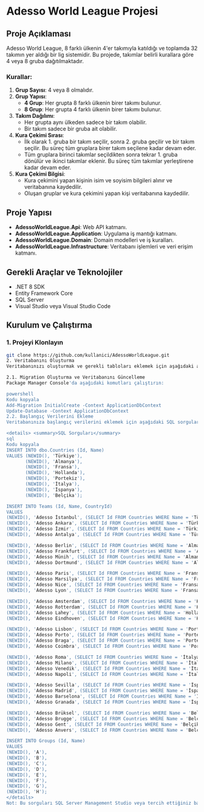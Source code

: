 # Adesso World League Projesi

## Proje Açıklaması
Adesso World League, 8 farklı ülkenin 4'er takımıyla katıldığı ve toplamda 32 takımın yer aldığı bir lig sistemidir. Bu projede, takımlar belirli kurallara göre 4 veya 8 gruba dağıtılmaktadır.

### Kurallar:
1. **Grup Sayısı**: 4 veya 8 olmalıdır.
2. **Grup Yapısı**:
    - **4 Grup**: Her grupta 8 farklı ülkenin birer takımı bulunur.
    - **8 Grup**: Her grupta 4 farklı ülkenin birer takımı bulunur.
3. **Takım Dağılımı**:
    - Her grupta aynı ülkeden sadece bir takım olabilir.
    - Bir takım sadece bir gruba ait olabilir.
4. **Kura Çekimi Sırası**:
    - İlk olarak 1. gruba bir takım seçilir, sonra 2. gruba geçilir ve bir takım seçilir. Bu süreç tüm gruplara birer takım seçilene kadar devam eder.
    - Tüm gruplara birinci takımlar seçildikten sonra tekrar 1. gruba dönülür ve ikinci takımlar eklenir. Bu süreç tüm takımlar yerleştirene kadar devam eder.
5. **Kura Çekimi Bilgisi**:
    - Kura çekimini yapan kişinin isim ve soyisim bilgileri alınır ve veritabanına kaydedilir.
    - Oluşan gruplar ve kura çekimini yapan kişi veritabanına kaydedilir.

## Proje Yapısı
- **AdessoWorldLeague.Api**: Web API katmanı.
- **AdessoWorldLeague.Application**: Uygulama iş mantığı katmanı.
- **AdessoWorldLeague.Domain**: Domain modelleri ve iş kuralları.
- **AdessoWorldLeague.Infrastructure**: Veritabanı işlemleri ve veri erişim katmanı.

## Gerekli Araçlar ve Teknolojiler
- .NET 8 SDK
- Entity Framework Core
- SQL Server
- Visual Studio veya Visual Studio Code

## Kurulum ve Çalıştırma

### 1. Projeyi Klonlayın
```bash
git clone https://github.com/kullanici/AdessoWorldLeague.git
2. Veritabanını Oluşturma
Veritabanınızı oluşturmak ve gerekli tabloları eklemek için aşağıdaki adımları izleyin.

2.1. Migration Oluşturma ve Veritabanını Güncelleme
Package Manager Console'da aşağıdaki komutları çalıştırın:

powershell
Kodu kopyala
Add-Migration InitialCreate -Context ApplicationDbContext
Update-Database -Context ApplicationDbContext
2.2. Başlangıç Verilerini Ekleme
Veritabanınıza başlangıç verilerini eklemek için aşağıdaki SQL sorgularını çalıştırın:

<details> <summary>SQL Sorguları</summary>
sql
Kodu kopyala
INSERT INTO dbo.Countries (Id, Name)
VALUES (NEWID(), 'Türkiye'),
       (NEWID(), 'Almanya'),
       (NEWID(), 'Fransa'),
       (NEWID(), 'Hollanda'),
       (NEWID(), 'Portekiz'),
       (NEWID(), 'İtalya'),
       (NEWID(), 'İspanya'),
       (NEWID(), 'Belçika');

INSERT INTO Teams (Id, Name, CountryId)
VALUES
(NEWID(), 'Adesso İstanbul', (SELECT Id FROM Countries WHERE Name = 'Türkiye')),
(NEWID(), 'Adesso Ankara', (SELECT Id FROM Countries WHERE Name = 'Türkiye')),
(NEWID(), 'Adesso İzmir', (SELECT Id FROM Countries WHERE Name = 'Türkiye')),
(NEWID(), 'Adesso Antalya', (SELECT Id FROM Countries WHERE Name = 'Türkiye')),

(NEWID(), 'Adesso Berlin', (SELECT Id FROM Countries WHERE Name = 'Almanya')),
(NEWID(), 'Adesso Frankfurt', (SELECT Id FROM Countries WHERE Name = 'Almanya')),
(NEWID(), 'Adesso Münih', (SELECT Id FROM Countries WHERE Name = 'Almanya')),
(NEWID(), 'Adesso Dortmund', (SELECT Id FROM Countries WHERE Name = 'Almanya')),

(NEWID(), 'Adesso Paris', (SELECT Id FROM Countries WHERE Name = 'Fransa')),
(NEWID(), 'Adesso Marsilya', (SELECT Id FROM Countries WHERE Name = 'Fransa')),
(NEWID(), 'Adesso Nice', (SELECT Id FROM Countries WHERE Name = 'Fransa')),
(NEWID(), 'Adesso Lyon', (SELECT Id FROM Countries WHERE Name = 'Fransa')),

(NEWID(), 'Adesso Amsterdam', (SELECT Id FROM Countries WHERE Name = 'Hollanda')),
(NEWID(), 'Adesso Rotterdam', (SELECT Id FROM Countries WHERE Name = 'Hollanda')),
(NEWID(), 'Adesso Lahey', (SELECT Id FROM Countries WHERE Name = 'Hollanda')),
(NEWID(), 'Adesso Eindhoven', (SELECT Id FROM Countries WHERE Name = 'Hollanda')),

(NEWID(), 'Adesso Lisbon', (SELECT Id FROM Countries WHERE Name = 'Portekiz')),
(NEWID(), 'Adesso Porto', (SELECT Id FROM Countries WHERE Name = 'Portekiz')),
(NEWID(), 'Adesso Braga', (SELECT Id FROM Countries WHERE Name = 'Portekiz')),
(NEWID(), 'Adesso Coimbra', (SELECT Id FROM Countries WHERE Name = 'Portekiz')),

(NEWID(), 'Adesso Roma', (SELECT Id FROM Countries WHERE Name = 'İtalya')),
(NEWID(), 'Adesso Milano', (SELECT Id FROM Countries WHERE Name = 'İtalya')),
(NEWID(), 'Adesso Venedik', (SELECT Id FROM Countries WHERE Name = 'İtalya')),
(NEWID(), 'Adesso Napoli', (SELECT Id FROM Countries WHERE Name = 'İtalya')),

(NEWID(), 'Adesso Sevilla', (SELECT Id FROM Countries WHERE Name = 'İspanya')),
(NEWID(), 'Adesso Madrid', (SELECT Id FROM Countries WHERE Name = 'İspanya')),
(NEWID(), 'Adesso Barselona', (SELECT Id FROM Countries WHERE Name = 'İspanya')),
(NEWID(), 'Adesso Granada', (SELECT Id FROM Countries WHERE Name = 'İspanya')),

(NEWID(), 'Adesso Brüksel', (SELECT Id FROM Countries WHERE Name = 'Belçika')),
(NEWID(), 'Adesso Brugge', (SELECT Id FROM Countries WHERE Name = 'Belçika')),
(NEWID(), 'Adesso Gent', (SELECT Id FROM Countries WHERE Name = 'Belçika')),
(NEWID(), 'Adesso Anvers', (SELECT Id FROM Countries WHERE Name = 'Belçika'));

INSERT INTO Groups (Id, Name)
VALUES 
(NEWID(), 'A'),
(NEWID(), 'B'),
(NEWID(), 'C'),
(NEWID(), 'D'),
(NEWID(), 'E'),
(NEWID(), 'F'),
(NEWID(), 'G'),
(NEWID(), 'H');
</details>
Not: Bu sorguları SQL Server Management Studio veya tercih ettiğiniz başka bir veritabanı yönetim aracında çalıştırabilirsiniz.
